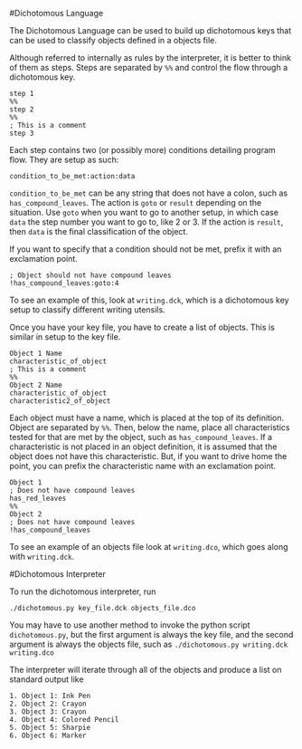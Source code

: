 #Dichotomous Language

The Dichotomous Language can be used to build up dichotomous keys that can be used to classify objects defined in a objects file.

Although referred to internally as rules by the interpreter, it is better to think of them as steps. Steps are separated by `%%` and control the flow through a dichotomous key.

```
step 1
%%
step 2
%%
; This is a comment
step 3
```

Each step contains two (or possibly more) conditions detailing program flow. They are setup as such:

```
condition_to_be_met:action:data
```

`condition_to_be_met` can be any string that does not have a colon, such as `has_compound_leaves`. The action is `goto` or `result` depending on the situation. Use `goto` when you want to go to another setup, in which case `data` the step number you want to go to, like 2 or 3. If the action is `result`, then `data` is the final  classification of the object.

If you want to specify that a condition should not be met, prefix it with an exclamation point.

```
; Object should not have compound leaves
!has_compound_leaves:goto:4
```

To see an example of this, look at `writing.dck`, which is a dichotomous key setup to classify different writing utensils.

Once you have your key file, you have to create a list of objects. This is similar in setup to the key file.

```
Object 1 Name
characteristic_of_object
; This is a comment
%%
Object 2 Name
characteristic_of_object
characteristic2_of_object
```

Each object must have a name, which is placed at the top of its definition. Object are separated by `%%`. Then, below the name, place all characteristics tested for that are met by the object, such as `has_compound_leaves`. If a characteristic is not placed in an object definition, it is assumed that the object does not have this characteristic. But, if you want to drive home the point, you can prefix the characteristic name with an exclamation point.

```
Object 1
; Does not have compound leaves
has_red_leaves
%%
Object 2
; Does not have compound leaves
!has_compound_leaves
```

To see an example of an objects file look at `writing.dco`, which goes along with `writing.dck`.

#Dichotomous Interpreter

To run the dichotomous interpreter, run

```
./dichotomous.py key_file.dck objects_file.dco
```

You may have to use another method to invoke the python script `dichotomous.py`, but the first argument is always the key file, and the second argument is always the objects file, such as `./dichotomous.py writing.dck writing.dco`

The interpreter will iterate through all of the objects and produce a list on standard output like

```
1. Object 1: Ink Pen
2. Object 2: Crayon
3. Object 3: Crayon
4. Object 4: Colored Pencil
5. Object 5: Sharpie
6. Object 6: Marker
```





